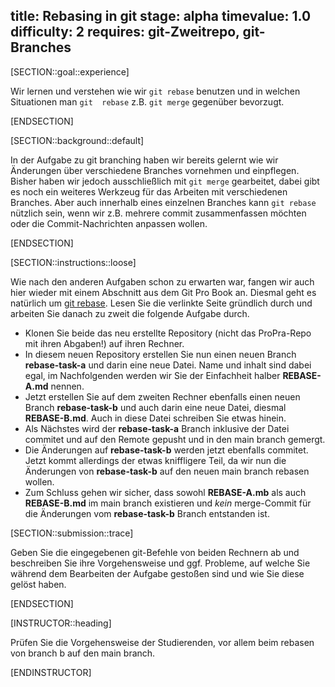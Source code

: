 title: Rebasing in git
stage: alpha
timevalue: 1.0
difficulty: 2
requires: git-Zweitrepo, git-Branches
---

[SECTION::goal::experience]

Wir lernen und verstehen wie wir `git rebase` benutzen und in welchen Situationen man `git 
rebase` z.B. `git merge` gegenüber bevorzugt. 

[ENDSECTION]

[SECTION::background::default]

In der Aufgabe zu git branching haben wir bereits gelernt wie wir Änderungen über verschiedene 
Branches vornehmen und einpflegen. Bisher haben wir jedoch ausschließlich mit `git merge` 
gearbeitet, dabei gibt es noch ein weiteres Werkzeug für das Arbeiten mit verschiedenen Branches.
Aber auch innerhalb eines einzelnen Branches kann `git rebase` nützlich sein, wenn wir z.B. 
mehrere commit zusammenfassen möchten oder die Commit-Nachrichten anpassen wollen. 

[ENDSECTION]

[SECTION::instructions::loose]

Wie nach den anderen Aufgaben schon zu erwarten war, fangen wir auch hier wieder mit einem 
Abschnitt aus dem Git Pro Book an. Diesmal geht es natürlich um [git rebase](https://git-scm.com/book/en/v2/Git-Branching-Rebasing). 
Lesen Sie die verlinkte Seite gründlich durch und arbeiten Sie danach zu zweit die folgende 
Aufgabe durch.

- Klonen Sie beide das neu erstellte Repository (nicht das ProPra-Repo mit ihren Abgaben!) auf 
ihren Rechner.
- In diesem neuen Repository erstellen Sie nun einen neuen Branch **rebase-task-a** und darin eine 
neue Datei. Name und inhalt sind dabei egal, im Nachfolgenden werden wir Sie der Einfachheit 
halber **REBASE-A.md** nennen.
- Jetzt erstellen Sie auf dem zweiten Rechner ebenfalls einen neuen Branch **rebase-task-b** und 
auch darin eine neue Datei, diesmal **REBASE-B.md**. Auch in diese Datei schreiben Sie etwas hinein.
- Als Nächstes wird der **rebase-task-a** Branch inklusive der Datei commitet und auf den Remote 
  gepusht und in den main branch gemergt.
- Die Änderungen auf **rebase-task-b** werden jetzt ebenfalls commitet. Jetzt kommt allerdings 
  der etwas kniffligere Teil, da wir nun die Änderungen von **rebase-task-b** auf den neuen main 
  branch rebasen wollen.
- Zum Schluss gehen wir sicher, dass sowohl **REBASE-A.mb** als auch **REBASE-B.md** im main 
  branch existieren und *kein* merge-Commit für die Änderungen vom **rebase-task-b** Branch 
  entstanden ist.

[SECTION::submission::trace]

Geben Sie die eingegebenen git-Befehle von beiden Rechnern ab und beschreiben Sie ihre 
Vorgehensweise und ggf. Probleme, auf welche Sie während dem Bearbeiten der Aufgabe gestoßen sind 
und wie Sie diese gelöst haben.  

[ENDSECTION]

[INSTRUCTOR::heading]

Prüfen Sie die Vorgehensweise der Studierenden, vor allem beim rebasen von branch b auf den main 
branch.

[ENDINSTRUCTOR]

